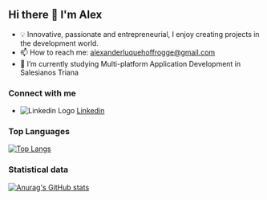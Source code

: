 ## Hi there 👋 I'm Alex

- 💡 Innovative, passionate and entrepreneurial, I enjoy creating projects in the development world.
- 📫 How to reach me: alexanderluquehoffrogge@gmail.com
- 🌱 I’m currently studying Multi-platform Application Development in Salesianos Triana

### Connect with me
- ![Linkedin Logo](https://upload.wikimedia.org/wikipedia/commons/thumb/8/81/LinkedIn_icon.svg/20px-LinkedIn_icon.svg.png) [Linkedin](https://www.linkedin.com/in/alexluquehof/)

### Top Languages 
[![Top Langs](https://github-readme-stats.vercel.app/api/top-langs/?username=alexluque02&hide=cmake,C++&layout=compact)](https://github.com/anuraghazra/github-readme-stats)

### Statistical data
[![Anurag's GitHub stats](https://github-readme-stats.vercel.app/api?username=alexluque02)](https://github.com/anuraghazra/github-readme-stats)



<!--
**alexluque02/alexluque02** is a ✨ _special_ ✨ repository because its `README.md` (this file) appears on your GitHub profile.

Here are some ideas to get you started:

- 🔭 I’m currently working on ...
- 🌱 I’m currently learning ...
- 👯 I’m looking to collaborate on ...
- 🤔 I’m looking for help with ...
- 💬 Ask me about ...
- 📫 How to reach me: ...
- 😄 Pronouns: ...
- ⚡ Fun fact: ...
-->
